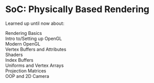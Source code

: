 # SoC: Physically Based Rendering

Learned up until now about:

   Rendering Basics \
   Intro to/Setting up OpenGL \
   Modern OpenGL \
   Vertex Buffers and Attributes \
   Shaders \
   Index Buffers \
   Uniforms and Vertex Arrays \
   Projection Matrices \
   OOP and 2D Camera
